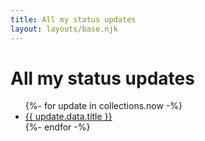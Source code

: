 ```yaml
---
title: All my status updates
layout: layouts/base.njk
---
```


# All my status updates

<ul>
{%- for update in collections.now -%}
  <li><a href="{{ update.url }}">{{ update.data.title }}</a></li>
{%- endfor -%}
</ul>
